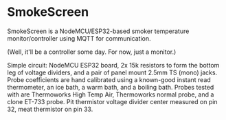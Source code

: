 # SmokeScreen
SmokeScreen is a NodeMCU/ESP32-based smoker temperature monitor/controller using MQTT for communication.

(Well, it'll be a controller some day.  For now, just a monitor.)

Simple circuit: NodeMCU ESP32 board, 2x 15k resistors to form the bottom leg of voltage dividers, and a pair of panel mount 2.5mm TS (mono) jacks.  Probe coefficients are hand calibrated using a known-good instant read thermometer, an ice bath, a warm bath, and a boiling bath.  Probes tested with are Thermoworks High Temp Air, Thermoworks normal probe, and a clone ET-733 probe.  Pit thermistor voltage divider center measured on pin 32, meat thermistor on pin 33.
